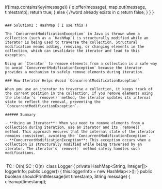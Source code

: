 if(!map.containsKey(message)) {
q.offer(message);
map.put(message, timestamp);
return true;
} else { //word already exists in q
return false;
}
}
}
```
​
### Solution2 : HashMap ( I use this )
​
The `ConcurrentModificationException` in Java is thrown when a collection (such as a `HashMap`) is structurally modified while an iterator is being used to traverse the collection. Structural modification means adding, removing, or changing elements in the collection, which can invalidate the iterator and lead to this exception.
​
Using an `Iterator` to remove elements from a collection is a safe way to avoid `ConcurrentModificationException` because the iterator provides a mechanism to safely remove elements during iteration.
​
### How Iterator Helps Avoid `ConcurrentModificationException`
​
When you use an iterator to traverse a collection, it keeps track of the current position in the collection. If you remove elements using the iterator's `remove()` method, the iterator updates its internal state to reflect the removal, preventing the `ConcurrentModificationException`.
​
###### Summary
​
- **Using an Iterator**: When you need to remove elements from a collection during iteration, use an iterator and its `remove()` method. This approach ensures that the internal state of the iterator remains consistent, avoiding the `ConcurrentModificationException`.
- **ConcurrentModificationException**: This exception occurs when a collection is structurally modified while being traversed by an iterator. The iterator's `remove()` method safely handles such modifications.
​
```
​
TC : O(n)
SC : O(n)
​
class Logger {
private HashMap<String, Integer[]> loggerInfo;
public Logger() {
this.loggerInfo = new HashMap<>();
}
public boolean shouldPrintMessage(int timestamp, String message) {
cleanup(timestamp);